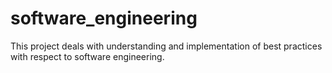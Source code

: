 # software_engineering
This project deals with understanding and implementation of best practices with respect to software engineering.
